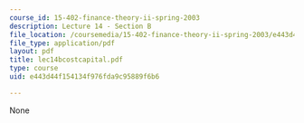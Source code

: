 ```yaml
---
course_id: 15-402-finance-theory-ii-spring-2003
description: Lecture 14 - Section B
file_location: /coursemedia/15-402-finance-theory-ii-spring-2003/e443d44f154134f976fda9c95889f6b6_lec14bcostcapital.pdf
file_type: application/pdf
layout: pdf
title: lec14bcostcapital.pdf
type: course
uid: e443d44f154134f976fda9c95889f6b6

---
```

None